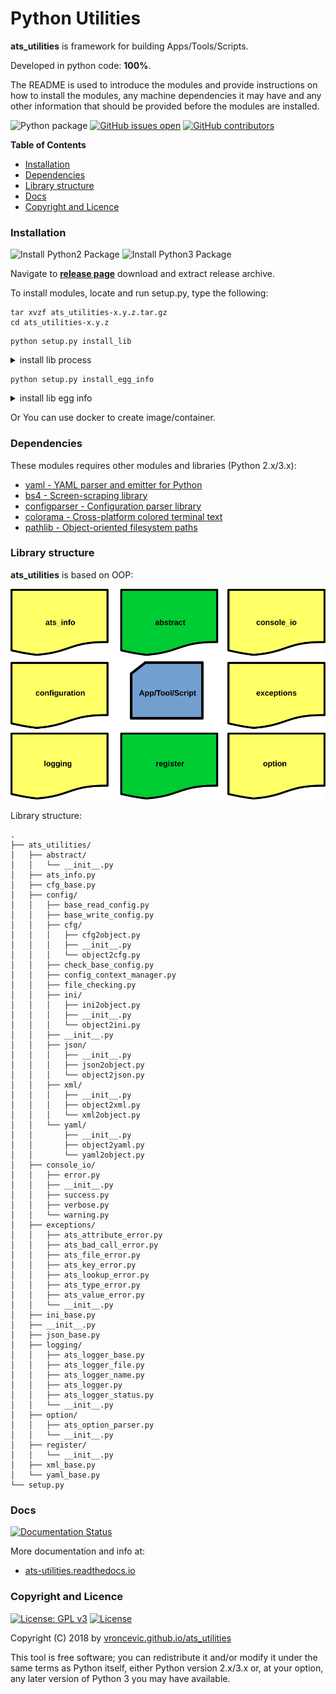 # Python Utilities

**ats_utilities** is framework for building Apps/Tools/Scripts.

Developed in python code: **100%**.

The README is used to introduce the modules and provide instructions on
how to install the modules, any machine dependencies it may have and any
other information that should be provided before the modules are installed.

![Python package](https://github.com/vroncevic/ats_utilities/workflows/Python%20package%20ats_utilities/badge.svg?branch=master) [![GitHub issues open](https://img.shields.io/github/issues/vroncevic/ats_utilities.svg)](https://github.com/vroncevic/ats_utilities/issues) [![GitHub contributors](https://img.shields.io/github/contributors/vroncevic/ats_utilities.svg)](https://github.com/vroncevic/ats_utilities/graphs/contributors)

<!-- START doctoc generated TOC please keep comment here to allow auto update -->
<!-- DON'T EDIT THIS SECTION, INSTEAD RE-RUN doctoc TO UPDATE -->
**Table of Contents**

- [Installation](#installation)
- [Dependencies](#dependencies)
- [Library structure](#library-structure)
- [Docs](#docs)
- [Copyright and Licence](#copyright-and-licence)

<!-- END doctoc generated TOC please keep comment here to allow auto update -->

### Installation

![Install Python2 Package](https://github.com/vroncevic/ats_utilities/workflows/Install%20Python2%20Package%20ats_utilities/badge.svg?branch=master) ![Install Python3 Package](https://github.com/vroncevic/ats_utilities/workflows/Install%20Python3%20Package%20ats_utilities/badge.svg?branch=master)

Navigate to **[release page](https://github.com/vroncevic/ats_utilities/releases)** download and extract release archive.

To install modules, locate and run setup.py, type the following:
```
tar xvzf ats_utilities-x.y.z.tar.gz
cd ats_utilities-x.y.z
```


```
python setup.py install_lib
```
<details>
  <summary>install lib process</summary>

    root@debtux:/data/dev/python/ats_utilities/github/ats_utilities# python setup.py install_lib<br/>
    running install_lib<br/>
    running build_py<br/>
    creating build<br/>
    creating build/lib.linux-x86_64-2.7<br/>
    creating build/lib.linux-x86_64-2.7/ats_utilities<br/>
    copying ats_utilities/__init__.py -> build/lib.linux-x86_64-2.7/ats_utilities<br/>
    copying ats_utilities/xml_base.py -> build/lib.linux-x86_64-2.7/ats_utilities<br/>
    copying ats_utilities/yaml_base.py -> build/lib.linux-x86_64-2.7/ats_utilities<br/>
    copying ats_utilities/ini_base.py -> build/lib.linux-x86_64-2.7/ats_utilities<br/>
    copying ats_utilities/cfg_base.py -> build/lib.linux-x86_64-2.7/ats_utilities<br/>
    copying ats_utilities/json_base.py -> build/lib.linux-x86_64-2.7/ats_utilities<br/>
    copying ats_utilities/ats_info.py -> build/lib.linux-x86_64-2.7/ats_utilities<br/>
    creating build/lib.linux-x86_64-2.7/ats_utilities/abstract<br/>
    copying ats_utilities/abstract/__init__.py -> build/lib.linux-x86_64-2.7/ats_utilities/abstract<br/>
    creating build/lib.linux-x86_64-2.7/ats_utilities/config<br/>
    copying ats_utilities/config/base_read_config.py -> build/lib.linux-x86_64-2.7/ats_utilities/config<br/>
    copying ats_utilities/config/check_base_config.py -> build/lib.linux-x86_64-2.7/ats_utilities/config<br/>
    copying ats_utilities/config/config_context_manager.py -> build/lib.linux-x86_64-2.7/ats_utilities/config<br/>
    copying ats_utilities/config/__init__.py -> build/lib.linux-x86_64-2.7/ats_utilities/config<br/>
    copying ats_utilities/config/file_checking.py -> build/lib.linux-x86_64-2.7/ats_utilities/config<br/>
    copying ats_utilities/config/base_write_config.py -> build/lib.linux-x86_64-2.7/ats_utilities/config<br/>
    creating build/lib.linux-x86_64-2.7/ats_utilities/config/cfg<br/>
    copying ats_utilities/config/cfg/object2cfg.py -> build/lib.linux-x86_64-2.7/ats_utilities/config/cfg<br/>
    copying ats_utilities/config/cfg/cfg2object.py -> build/lib.linux-x86_64-2.7/ats_utilities/config/cfg<br/>
    copying ats_utilities/config/cfg/__init__.py -> build/lib.linux-x86_64-2.7/ats_utilities/config/cfg<br/>
    creating build/lib.linux-x86_64-2.7/ats_utilities/config/ini<br/>
    copying ats_utilities/config/ini/ini2object.py -> build/lib.linux-x86_64-2.7/ats_utilities/config/ini<br/>
    copying ats_utilities/config/ini/object2ini.py -> build/lib.linux-x86_64-2.7/ats_utilities/config/ini<br/>
    copying ats_utilities/config/ini/__init__.py -> build/lib.linux-x86_64-2.7/ats_utilities/config/ini<br/>
    creating build/lib.linux-x86_64-2.7/ats_utilities/config/json<br/>
    copying ats_utilities/config/json/object2json.py -> build/lib.linux-x86_64-2.7/ats_utilities/config/json<br/>
    copying ats_utilities/config/json/__init__.py -> build/lib.linux-x86_64-2.7/ats_utilities/config/json<br/>
    copying ats_utilities/config/json/json2object.py -> build/lib.linux-x86_64-2.7/ats_utilities/config/json<br/>
    creating build/lib.linux-x86_64-2.7/ats_utilities/config/xml<br/>
    copying ats_utilities/config/xml/xml2object.py -> build/lib.linux-x86_64-2.7/ats_utilities/config/xml<br/>
    copying ats_utilities/config/xml/object2xml.py -> build/lib.linux-x86_64-2.7/ats_utilities/config/xml<br/>
    copying ats_utilities/config/xml/__init__.py -> build/lib.linux-x86_64-2.7/ats_utilities/config/xml<br/>
    creating build/lib.linux-x86_64-2.7/ats_utilities/config/yaml<br/>
    copying ats_utilities/config/yaml/__init__.py -> build/lib.linux-x86_64-2.7/ats_utilities/config/yaml<br/>
    copying ats_utilities/config/yaml/yaml2object.py -> build/lib.linux-x86_64-2.7/ats_utilities/config/yaml<br/>
    copying ats_utilities/config/yaml/object2yaml.py -> build/lib.linux-x86_64-2.7/ats_utilities/config/yaml<br/>
    creating build/lib.linux-x86_64-2.7/ats_utilities/console_io<br/>
    copying ats_utilities/console_io/warning.py -> build/lib.linux-x86_64-2.7/ats_utilities/console_io<br/>
    copying ats_utilities/console_io/verbose.py -> build/lib.linux-x86_64-2.7/ats_utilities/console_io<br/>
    copying ats_utilities/console_io/__init__.py -> build/lib.linux-x86_64-2.7/ats_utilities/console_io<br/>
    copying ats_utilities/console_io/success.py -> build/lib.linux-x86_64-2.7/ats_utilities/console_io<br/>
    copying ats_utilities/console_io/error.py -> build/lib.linux-x86_64-2.7/ats_utilities/console_io<br/>
    creating build/lib.linux-x86_64-2.7/ats_utilities/exceptions<br/>
    copying ats_utilities/exceptions/ats_lookup_error.py -> build/lib.linux-x86_64-2.7/ats_utilities/exceptions<br/>
    copying ats_utilities/exceptions/__init__.py -> build/lib.linux-x86_64-2.7/ats_utilities/exceptions<br/>
    copying ats_utilities/exceptions/ats_bad_call_error.py -> build/lib.linux-x86_64-2.7/ats_utilities/exceptions<br/>
    copying ats_utilities/exceptions/ats_value_error.py -> build/lib.linux-x86_64-2.7/ats_utilities/exceptions<br/>
    copying ats_utilities/exceptions/ats_type_error.py -> build/lib.linux-x86_64-2.7/ats_utilities/exceptions<br/>
    copying ats_utilities/exceptions/ats_key_error.py -> build/lib.linux-x86_64-2.7/ats_utilities/exceptions<br/>
    copying ats_utilities/exceptions/ats_attribute_error.py -> build/lib.linux-x86_64-2.7/ats_utilities/exceptions<br/>
    copying ats_utilities/exceptions/ats_file_error.py -> build/lib.linux-x86_64-2.7/ats_utilities/exceptions<br/>
    creating build/lib.linux-x86_64-2.7/ats_utilities/logging<br/>
    copying ats_utilities/logging/ats_logger_status.py -> build/lib.linux-x86_64-2.7/ats_utilities/logging<br/>
    copying ats_utilities/logging/__init__.py -> build/lib.linux-x86_64-2.7/ats_utilities/logging<br/>
    copying ats_utilities/logging/ats_logger.py -> build/lib.linux-x86_64-2.7/ats_utilities/logging<br/>
    copying ats_utilities/logging/ats_logger_name.py -> build/lib.linux-x86_64-2.7/ats_utilities/logging<br/>
    copying ats_utilities/logging/ats_logger_file.py -> build/lib.linux-x86_64-2.7/ats_utilities/logging<br/>
    copying ats_utilities/logging/ats_logger_base.py -> build/lib.linux-x86_64-2.7/ats_utilities/logging<br/>
    creating build/lib.linux-x86_64-2.7/ats_utilities/option<br/>
    copying ats_utilities/option/ats_option_parser.py -> build/lib.linux-x86_64-2.7/ats_utilities/option<br/>
    copying ats_utilities/option/__init__.py -> build/lib.linux-x86_64-2.7/ats_utilities/option<br/>
    creating build/lib.linux-x86_64-2.7/ats_utilities/register<br/>
    copying ats_utilities/register/__init__.py -> build/lib.linux-x86_64-2.7/ats_utilities/register<br/>
    root@debtux:/data/dev/python/ats_utilities/github/ats_utilities#<br/>
</details>


```
python setup.py install_egg_info
```
<details>
  <summary>install lib egg info</summary>

    root@debtux:/data/dev/python/ats_utilities/github/ats_utilities# python setup.py install_egg_info<br/>
    running install_egg_info<br/>
    running egg_info<br/>
    creating ats_utilities.egg-info<br/>
    writing ats_utilities.egg-info/PKG-INFO<br/>
    writing top-level names to ats_utilities.egg-info/top_level.txt<br/>
    writing dependency_links to ats_utilities.egg-info/dependency_links.txt<br/>
    writing manifest file 'ats_utilities.egg-info/SOURCES.txt'<br/>
    reading manifest file 'ats_utilities.egg-info/SOURCES.txt'<br/>
    writing manifest file 'ats_utilities.egg-info/SOURCES.txt'<br/>
    removing '/usr/local/lib/python2.7/dist-packages/ats_utilities-1.0.2.egg-info' (and everything under it)<br/>
    Copying ats_utilities.egg-info to /usr/local/lib/python2.7/dist-packages/ats_utilities-1.0.2.egg-info<br/>
    root@debtux:/data/dev/python/ats_utilities/github/ats_utilities#<br/>
</details>

Or You can use docker to create image/container.

### Dependencies

These modules requires other modules and libraries (Python 2.x/3.x):
* [yaml - YAML parser and emitter for Python](https://pypi.org/project/PyYAML/)
* [bs4 - Screen-scraping library](https://pypi.org/project/beautifulsoup4/)
* [configparser - Configuration parser library](https://pypi.org/project/configparser/)
* [colorama - Cross-platform colored terminal text](https://pypi.org/project/colorama/)
* [pathlib - Object-oriented filesystem paths](https://pypi.org/project/pathlib/)


### Library structure

**ats_utilities** is based on OOP:

![alt tag](https://raw.githubusercontent.com/vroncevic/ats_utilities/dev/docs/arch_flow_usage.png)

Library structure:
```
.
├── ats_utilities/
│   ├── abstract/
│   │   └── __init__.py
│   ├── ats_info.py
│   ├── cfg_base.py
│   ├── config/
│   │   ├── base_read_config.py
│   │   ├── base_write_config.py
│   │   ├── cfg/
│   │   │   ├── cfg2object.py
│   │   │   ├── __init__.py
│   │   │   └── object2cfg.py
│   │   ├── check_base_config.py
│   │   ├── config_context_manager.py
│   │   ├── file_checking.py
│   │   ├── ini/
│   │   │   ├── ini2object.py
│   │   │   ├── __init__.py
│   │   │   └── object2ini.py
│   │   ├── __init__.py
│   │   ├── json/
│   │   │   ├── __init__.py
│   │   │   ├── json2object.py
│   │   │   └── object2json.py
│   │   ├── xml/
│   │   │   ├── __init__.py
│   │   │   ├── object2xml.py
│   │   │   └── xml2object.py
│   │   └── yaml/
│   │       ├── __init__.py
│   │       ├── object2yaml.py
│   │       └── yaml2object.py
│   ├── console_io/
│   │   ├── error.py
│   │   ├── __init__.py
│   │   ├── success.py
│   │   ├── verbose.py
│   │   └── warning.py
│   ├── exceptions/
│   │   ├── ats_attribute_error.py
│   │   ├── ats_bad_call_error.py
│   │   ├── ats_file_error.py
│   │   ├── ats_key_error.py
│   │   ├── ats_lookup_error.py
│   │   ├── ats_type_error.py
│   │   ├── ats_value_error.py
│   │   └── __init__.py
│   ├── ini_base.py
│   ├── __init__.py
│   ├── json_base.py
│   ├── logging/
│   │   ├── ats_logger_base.py
│   │   ├── ats_logger_file.py
│   │   ├── ats_logger_name.py
│   │   ├── ats_logger.py
│   │   ├── ats_logger_status.py
│   │   └── __init__.py
│   ├── option/
│   │   ├── ats_option_parser.py
│   │   └── __init__.py
│   ├── register/
│   │   └── __init__.py
│   ├── xml_base.py
│   └── yaml_base.py
└── setup.py
```

### Docs

[![Documentation Status](https://readthedocs.org/projects/ats-utilities/badge/?version=latest)](https://ats-utilities.readthedocs.io/projects/ats-utilities/en/latest/?badge=latest)

More documentation and info at:

* [ats-utilities.readthedocs.io](https://ats-utilities.readthedocs.io/en/latest/)

### Copyright and Licence

[![License: GPL v3](https://img.shields.io/badge/License-GPLv3-blue.svg)](https://www.gnu.org/licenses/gpl-3.0) [![License](https://img.shields.io/badge/License-Apache%202.0-blue.svg)](https://opensource.org/licenses/Apache-2.0)

Copyright (C) 2018 by [vroncevic.github.io/ats_utilities](https://vroncevic.github.io/ats_utilities/)

This tool is free software; you can redistribute it and/or modify
it under the same terms as Python itself, either Python version 2.x/3.x or,
at your option, any later version of Python 3 you may have available.
